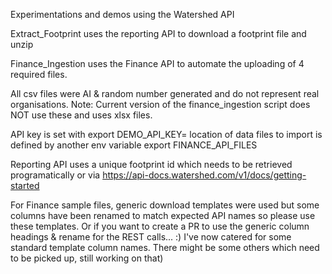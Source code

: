 Experimentations and demos using the Watershed API

Extract_Footprint uses the reporting API to download a footprint file and unzip

Finance_Ingestion uses the Finance API to automate the uploading of 4 required files.

All csv files were AI & random number generated and do not represent real organisations. Note: Current version of the finance_ingestion script does NOT use these and uses xlsx files.

API key is set with
export DEMO_API_KEY=
location of data files to import is defined by another env variable
export FINANCE_API_FILES

Reporting API uses a unique footprint id which needs to be retrieved programatically or via https://api-docs.watershed.com/v1/docs/getting-started

For Finance sample files, generic download templates were used but some columns have been renamed to match expected API names so please use these templates. Or if you want to create a PR to use the generic column headings & rename for the REST calls... :)
I've now catered for some standard template column names. There might be some others which need to be picked up, still working on that) 


